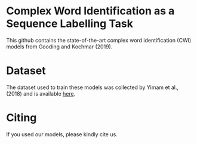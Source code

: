 # Complex Word Identification as a Sequence Labelling Task

This github contains the state-of-the-art complex word identification (CWI) models from Gooding and Kochmar (2019).

# Dataset

The dataset used to train these models was collected by Yimam et al., (2018) and is available [here](https://www.inf.uni-hamburg.de/en/inst/ab/lt/resources/data/complex-word-identification-dataset.html).


# Citing
If you used our models, please kindly cite us.
